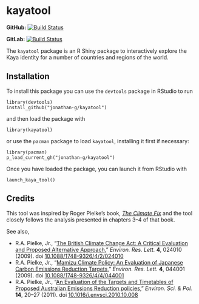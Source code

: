 kayatool
========

**GitHub:** [![Build
Status](https://travis-ci.org/jonathan-g/kayatool.svg?branch=master)](https://github.com/jonathan-g/kayatool/commits/master)

**GitLab:** [![Build
Status](https://gitlab.jgilligan.org/gilligan_teaching/ees_3310/ees_3310_software/kayatool/badges/master/build.svg)](https://gitlab.jgilligan.org/gilligan_teaching/ees_3310/ees_3310_software/kayatool/commits/master)

The `kayatool` package is an R Shiny package to interactively explore
the Kaya identity for a number of countries and regions of the world.

Installation
------------

To install this package you can use the `devtools` package in RStudio to
run

    library(devtools)
    install_github("jonathan-g/kayatool")

and then load the package with

    library(kayatool)

or use the `pacman` package to load `kayatool`, installing it first if
necessary:

    library(pacman)
    p_load_current_gh("jonathan-g/kayatool")

Once you have loaded the package, you can launch it from RStudio with

    launch_kaya_tool()

Credits
-------

This tool was inspired by Roger Pielke’s book, [*The Climate
Fix*](https://books.google.com/books/about/The_Climate_Fix.html?id=WgcCoYsR41IC)
and the tool closely follows the analysis presented in chapters 3–4 of
that book.

See also,

-   R.A. Pielke, Jr., “[The British Climate Change Act: A Critical
    Evaluation and Proposed Alternative
    Approach](https://doi.org/10.1088/1748-9326/4/2/024010),” *Environ.
    Res. Lett.* **4**, 024010 (2009). doi
    [10.1088/1748-9326/4/2/024010](https://doi.org/10.1088/1748-9326/4/2/024010)
-   R.A. Pielke, Jr., “[Mamizu Climate Policy: An Evaluation of Japanese
    Carbon Emissions Reduction
    Targets](https://doi.org/10.1088/1748-9326/4/4/044001),” *Environ.
    Res. Lett.* **4**, 044001 (2009). doi
    [10.1088/1748-9326/4/4/044001](https://doi.org/10.1088/1748-9326/4/4/044001)
-   R.A. Pielke, Jr., “[An Evaluation of the Targets and Timetables of
    Proposed Australian Emissions Reduction
    policies](https://doi.org/10.1016/j.envsci.2010.10.008),” *Environ.
    Sci. & Pol.* **14**, 20–27 (2011). doi
    [10.1016/j.envsci.2010.10.008](https://doi.org/10.1016/j.envsci.2010.10.008)

